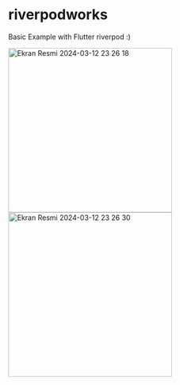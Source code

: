 # riverpodworks
Basic Example with Flutter riverpod  :)

<img width="330" alt="Ekran Resmi 2024-03-12 23 26 18" src="https://github.com/Ozberksenn/flutter_riverpod_basic_example/assets/96706849/946ea538-da8c-44de-9ef2-2d5071fcc4f4">

<img width="330" alt="Ekran Resmi 2024-03-12 23 26 30" src="https://github.com/Ozberksenn/flutter_riverpod_basic_example/assets/96706849/342a845c-f76d-4838-9d88-786b36909bf8">
